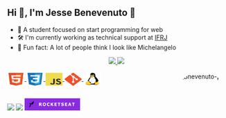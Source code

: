 ## Hi 👋, I'm Jesse Benevenuto 💜

<!--
**bnevenuto/bnevenuto** is a ✨ _special_ ✨ repository because its `README.md` (this file) appears on your GitHub profile.

Here are some ideas to get you started:

- 🔭 I’m currently working on ...
- 🌱 I’m currently learning ...
- 👯 I’m looking to collaborate on ...
- 🤔 I’m looking for help with ...
- 💬 Ask me about ...
- 📫 How to reach me: ...
- 😄 Pronouns: ...
- ⚡ Fun fact: ...
-->

- 🚀 A student focused on start programming for web 
- 🛠️ I'm currently working as technical support at [IFRJ](https://portal.ifrj.edu.br/)
- 🍕 Fun fact: A lot of people think I look like Michelangelo 

<div align="center">
  <a href="https://github.com/bnevenuto">
  <img height="160em" src="https://github-readme-stats.vercel.app/api?username=bnevenuto&show_icons=true&theme=monokai&include_all_commits=true&count_private=true"/>
  <img height="160em" src="https://github-readme-stats.vercel.app/api/top-langs/?username=bnevenuto&layout=compact&hide=shell&theme=monokai"/>
</div>
  
<div style="display: inline_block"><br>
  <img align="center" alt="Bnevenuto-HTML" height="30" width="40" src="https://raw.githubusercontent.com/devicons/devicon/master/icons/html5/html5-original.svg">
  <img align="center" alt="Bnevenuto-CSS" height="30" width="40" src="https://raw.githubusercontent.com/devicons/devicon/master/icons/css3/css3-original.svg">
  <img align="center" alt="Bnevenuto-Js" height="30" width="40" src="https://raw.githubusercontent.com/devicons/devicon/master/icons/javascript/javascript-original.svg">
   <img align="center" alt="Bnevenuto-Git" height="30" width="40" src="https://raw.githubusercontent.com/devicons/devicon/master/icons/git/git-original.svg">
   <img align="center" alt="Bnevenuto-Linux" height="30" width="40" src="https://raw.githubusercontent.com/devicons/devicon/master/icons/linux/linux-original.svg"> 
   <img align="right" alt="Bnevenuto-pic" style="border-radius: 50px" height="150" src="https://c.tenor.com/--PMKOkZyGMAAAAM/reeserussell-michelangelo.gif">
</div>
  
  ##
 
<div>  
  <a href = "mailto:bnevenuto@gmail.com"><img src="https://img.shields.io/badge/Gmail-D14836?style=for-the-badge&logo=gmail&logoColor=white" target="_blank"></a>
  <a href="https://t.me/bnevenuto"><img src="https://img.shields.io/badge/-Telegram-0088cc?style=for-the-badge&logo=telegram&logoColor=white" target="_blank"></a>
  <a href="https://app.rocketseat.com.br/me/bnevenuto"> <img alt="Rocketseat-icon" src=".github/Rocketseat-icon.png" widht="30" height="27.5" target="_blank"> 
</div>

